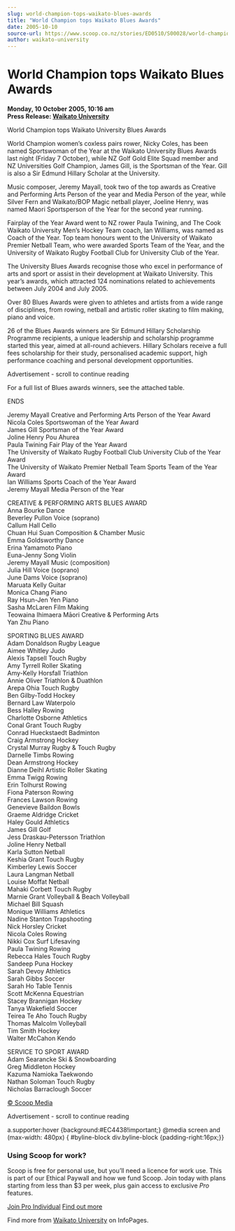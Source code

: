 ```yaml
---
slug: world-champion-tops-waikato-blues-awards
title: "World Champion tops Waikato Blues Awards"
date: 2005-10-10
source-url: https://www.scoop.co.nz/stories/ED0510/S00028/world-champion-tops-waikato-blues-awards.htm
author: waikato-university
---
```

World Champion tops Waikato Blues Awards
========================================

**Monday, 10 October 2005, 10:16 am**  
**Press Release: [Waikato University](https://info.scoop.co.nz/Waikato_University)**

World Champion tops Waikato University Blues Awards

World Champion women’s coxless pairs rower, Nicky Coles, has been named Sportswoman of the Year at the Waikato University Blues Awards last night (Friday 7 October), while NZ Golf Gold Elite Squad member and NZ Universities Golf Champion, James Gill, is the Sportsman of the Year. Gill is also a Sir Edmund Hillary Scholar at the University.

Music composer, Jeremy Mayall, took two of the top awards as Creative and Performing Arts Person of the year and Media Person of the year, while Silver Fern and Waikato/BOP Magic netball player, Joeline Henry, was named Maori Sportsperson of the Year for the second year running.

Fairplay of the Year Award went to NZ rower Paula Twining, and The Cook Waikato University Men’s Hockey Team coach, Ian Williams, was named as Coach of the Year. Top team honours went to the University of Waikato Premier Netball Team, who were awarded Sports Team of the Year, and the University of Waikato Rugby Football Club for University Club of the Year.

The University Blues Awards recognise those who excel in performance of arts and sport or assist in their development at Waikato University. This year’s awards, which attracted 124 nominations related to achievements between July 2004 and July 2005.

Over 80 Blues Awards were given to athletes and artists from a wide range of disciplines, from rowing, netball and artistic roller skating to film making, piano and voice.

26 of the Blues Awards winners are Sir Edmund Hillary Scholarship Programme recipients, a unique leadership and scholarship programme started this year, aimed at all-round achievers. Hillary Scholars receive a full fees scholarship for their study, personalised academic support, high performance coaching and personal development opportunities.

Advertisement - scroll to continue reading





For a full list of Blues awards winners, see the attached table.

ENDS

Jeremy Mayall Creative and Performing Arts Person of the Year Award  
Nicola Coles Sportswoman of the Year Award  
James Gill Sportsman of the Year Award  
Joline Henry Pou Ahurea  
Paula Twining Fair Play of the Year Award  
The University of Waikato Rugby Football Club University Club of the Year Award  
The University of Waikato Premier Netball Team Sports Team of the Year Award  
Ian Williams Sports Coach of the Year Award  
Jeremy Mayall Media Person of the Year

CREATIVE & PERFORMING ARTS BLUES AWARD  
Anna Bourke Dance  
Beverley Pullon Voice (soprano)  
Callum Hall Cello  
Chuan Hui Suan Composition & Chamber Music  
Emma Goldsworthy Dance  
Erina Yamamoto Piano  
Euna-Jenny Song Violin  
Jeremy Mayall Music (composition)  
Julia Hill Voice (soprano)  
June Dams Voice (soprano)  
Maruata Kelly Guitar  
Monica Chang Piano  
Ray Hsun-Jen Yen Piano  
Sasha McLaren Film Making  
Teowaina Ihimaera Māori Creative & Performing Arts  
Yan Zhu Piano

SPORTING BLUES AWARD  
Adam Donaldson Rugby League  
Aimee Whitley Judo  
Alexis Tapsell Touch Rugby  
Amy Tyrrell Roller Skating  
Amy-Kelly Horsfall Triathlon  
Annie Oliver Triathlon & Duathlon  
Arepa Ohia Touch Rugby  
Ben Gilby-Todd Hockey  
Bernard Law Waterpolo  
Bess Halley Rowing  
Charlotte Osborne Athletics  
Conal Grant Touch Rugby  
Conrad Hueckstaedt Badminton  
Craig Armstrong Hockey  
Crystal Murray Rugby & Touch Rugby  
Darnelle Timbs Rowing  
Dean Armstrong Hockey  
Dianne Deihl Artistic Roller Skating  
Emma Twigg Rowing  
Erin Tolhurst Rowing  
Fiona Paterson Rowing  
Frances Lawson Rowing  
Genevieve Baildon Bowls  
Graeme Aldridge Cricket  
Haley Gould Athletics  
James Gill Golf  
Jess Draskau-Petersson Triathlon  
Joline Henry Netball  
Karla Sutton Netball  
Keshia Grant Touch Rugby  
Kimberley Lewis Soccer  
Laura Langman Netball  
Louise Moffat Netball  
Mahaki Corbett Touch Rugby  
Marnie Grant Volleyball & Beach Volleyball  
Michael Bill Squash  
Monique Williams Athletics  
Nadine Stanton Trapshooting  
Nick Horsley Cricket  
Nicola Coles Rowing  
Nikki Cox Surf Lifesaving  
Paula Twining Rowing  
Rebecca Hales Touch Rugby  
Sandeep Puna Hockey  
Sarah Devoy Athletics  
Sarah Gibbs Soccer  
Sarah Ho Table Tennis  
Scott McKenna Equestrian  
Stacey Brannigan Hockey  
Tanya Wakefield Soccer  
Teirea Te Aho Touch Rugby  
Thomas Malcolm Volleyball  
Tim Smith Hockey  
Walter McCahon Kendo

SERVICE TO SPORT AWARD  
Adam Searancke Ski & Snowboarding  
Greg Middleton Hockey  
Kazuma Namioka Taekwondo  
Nathan Soloman Touch Rugby  
Nicholas Barraclough Soccer

[© Scoop Media](http://www.scoop.co.nz/about/terms.html)  

Advertisement - scroll to continue reading



a.supporter:hover {background:#EC4438!important;} @media screen and (max-width: 480px) { #byline-block div.byline-block {padding-right:16px;}}

### Using Scoop for work?

Scoop is free for personal use, but you’ll need a licence for work use. This is part of our Ethical Paywall and how we fund Scoop. Join today with plans starting from less than $3 per week, plus gain access to exclusive _Pro_ features.  
  
[Join Pro Individual](https://pro.scoop.co.nz/Individual/?from=ProIn24) [Find out more](https://pro.scoop.co.nz/using-scoop-for-work/?from=ProIn24)

Find more from [Waikato University](https://info.scoop.co.nz/Waikato_University) on InfoPages.